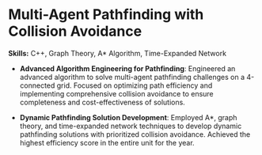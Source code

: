 # Multi-Agent Pathfinding with Collision Avoidance
**Skills:** C++, Graph Theory, A* Algorithm, Time-Expanded Network  

- **Advanced Algorithm Engineering for Pathfinding**: Engineered an advanced algorithm to solve multi-agent pathfinding challenges on a 4-connected grid. Focused on optimizing path efficiency and implementing comprehensive collision avoidance to ensure completeness and cost-effectiveness of solutions.

- **Dynamic Pathfinding Solution Development**: Employed A*, graph theory, and time-expanded network techniques to develop dynamic pathfinding solutions with prioritized collision avoidance. Achieved the highest efficiency score in the entire unit for the year.
